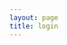```yaml
---
layout: page
title: login
---
```

<!DOCTYPE html>
<html lang="en">
<head>
    <meta charset="UTF-8">
    <meta name="viewport" content="width=device-width, initial-scale=1.0">
    <title>Simple Texting App</title>
    <style>
        body {
            font-family: Arial, sans-serif;
        }

        #messages {
            border: 1px solid #ccc;
            padding: 10px;
            max-height: 300px;
            overflow-y: scroll;
        }

        #input-container {
            margin-top: 10px;
        }
    </style>
</head>
<body>
    <div id="messages"></div>
    <div id="input-container">
        <input type="text" id="messageInput" placeholder="Type your message...">
        <button onclick="sendMessage()">Send</button>
    </div>

    <script>
        function sendMessage() {
            const messageInput = document.getElementById('messageInput');
            const message = messageInput.value.trim();

            if (message !== '') {
                appendMessage('You', message);
                messageInput.value = '';
            }
        }

        function appendMessage(sender, text) {
            const messagesContainer = document.getElementById('messages');
            const messageElement = document.createElement('div');
            messageElement.innerHTML = `<strong>${sender}:</strong> ${text}`;
            messagesContainer.appendChild(messageElement);

            // Scroll to the bottom to show the latest message
            messagesContainer.scrollTop = messagesContainer.scrollHeight;
        }
    </script>
</body>
</html>
